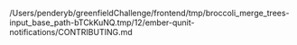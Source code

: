 /Users/penderyb/greenfieldChallenge/frontend/tmp/broccoli_merge_trees-input_base_path-bTCkKuNQ.tmp/12/ember-qunit-notifications/CONTRIBUTING.md